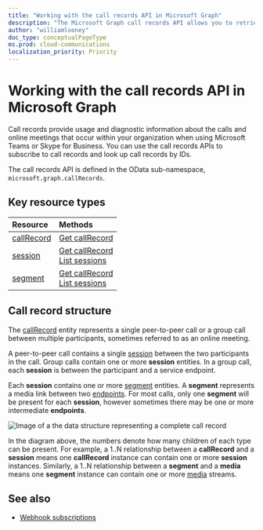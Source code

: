 ```yaml
---
title: "Working with the call records API in Microsoft Graph"
description: "The Microsoft Graph call records API allows you to retrieve usage and diagnostics data for calls and online meetings within your organization."
author: "williamlooney"
doc_type: conceptualPageType
ms.prod: cloud-communications
localization_priority: Priority
---
```


# Working with the call records API in Microsoft Graph

Call records provide usage and diagnostic information about the calls and online meetings that occur within your organization when using Microsoft Teams or Skype for Business. You can use the call records APIs to subscribe to call records and look up call records by IDs.

The call records API is defined in the OData sub-namespace, `microsoft.graph.callRecords`.

## Key resource types

| Resource | Methods |
| :-- | :-- |
| [callRecord](callrecords-callrecord.md) | [Get callRecord](../api/callrecords-callrecord-get.md) |
| [session](callrecords-session.md) | [Get callRecord](../api/callrecords-callrecord-get.md)<br />[List sessions](../api/callrecords-session-list.md) |
| [segment](callrecords-segment.md) | [Get callRecord](../api/callrecords-callrecord-get.md)<br />[List sessions](../api/callrecords-session-list.md) |

## Call record structure

The [callRecord](callrecords-callrecord.md) entity represents a single peer-to-peer call or a group call between multiple participants, sometimes referred to as an online meeting.

A peer-to-peer call contains a single [session](callrecords-session.md) between the two participants in the call. Group calls contain one or more **session** entities. In a group call, each **session** is between the participant and a service endpoint.

Each **session** contains one or more [segment](callrecords-segment.md) entities. A **segment** represents a media link between two [endpoints](callrecords-endpoint.md). For most calls, only one **segment** will be present for each **session**, however sometimes there may be one or more intermediate **endpoints**.

![Image of a the data structure representing a complete call record](/graph/images/callrecords-structure.png)

In the diagram above, the numbers denote how many children of each type can be present. For example, a 1..N relationship between a **callRecord** and a **session** means one **callRecord** instance can contain one or more **session** instances. Similarly, a 1..N relationship between a **segment** and a **media** means one **segment** instance can contain one or more [media](callrecords-media.md) streams.

## See also

- [Webhook subscriptions](/graph/api/resources/webhooks?view=graph-rest-1.0)


